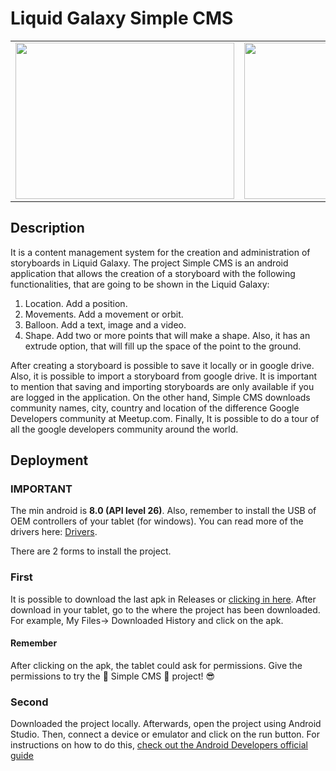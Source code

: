 # Liquid Galaxy Simple CMS 

<table><tr><td><img src="https://raw.githubusercontent.com/dfriveros11/LiquidGalaxySimpleCMS/develop/DemoSimpleCMSAndroid.gif" width="350" height="250"/></td><td><img src="https://raw.githubusercontent.com/dfriveros11/LiquidGalaxySimpleCMS/develop/DemoSimpleCMSLiquidGalaxy.gif" width="350" height="250"/></td></tr></table>


## Description

It is a content management system for the creation and administration of storyboards in Liquid Galaxy. The project Simple CMS is an android application that allows the creation of a storyboard with the following functionalities, that are going to be shown in the Liquid Galaxy: 

1. Location. Add a position. 
2. Movements. Add a movement or orbit. 
3. Balloon. Add a text, image and a video.
4. Shape. Add two or more points that will make a shape. Also, it has an extrude option, that will fill up the space of the point to the ground.

After creating a storyboard is possible to save it locally or in google drive. Also, it is possible to import a storyboard from google drive. It is important to mention that saving and importing storyboards are only available if you are logged in the application. 
On the other hand, Simple CMS downloads community names, city, country and location of the difference Google Developers community at Meetup.com. Finally, It is possible to do a tour of all the google developers community around the world. 

## Deployment

### IMPORTANT
The min android is <strong>8.0 (API level 26)</strong>. Also, remember to install the USB of OEM controllers of your tablet (for windows). You can read more of the drivers here: [Drivers]( https://developer.android.com/studio/run/oem-usb).

There are 2 forms to install the project.

### First

It is possible to download the last apk in Releases or [clicking in here](https://github.com/dfriveros11/LiquidGalaxySimpleCMS/releases/download/0.2/SimpleCMS-0.2.apk). After download in your tablet, go to the where the project has been downloaded. For example, My Files-> Downloaded History and click on the apk. 

#### Remember

After clicking on the apk, the tablet could ask for permissions. Give the permissions to try the :sparkler: Simple CMS :sparkler: project! :sunglasses:

### Second

Downloaded the project locally. Afterwards, open the project using Android Studio. Then, connect a device or emulator and click on the run button. For instructions on how to do this, [check out the Android Developers official guide](https://developer.android.com/training/basics/firstapp/running-app)


